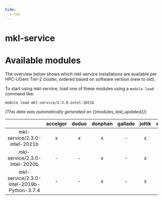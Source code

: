 ```yaml
---
hide:
  - toc
---
```


mkl-service
===========

# Available modules


The overview below shows which mkl-service installations are available per HPC-UGent Tier-2 cluster, ordered based on software version (new to old).

To start using mkl-service, load one of these modules using a `module load` command like:

```shell
module load mkl-service/2.3.0-intel-2021b
```

*(This data was automatically generated on {{modules_last_updated}})*  

| |accelgor|doduo|donphan|gallade|joltik|shinx|skitty|
| :---: | :---: | :---: | :---: | :---: | :---: | :---: | :---: |
|mkl-service/2.3.0-intel-2021b|x|x|x|-|x|-|x|
|mkl-service/2.3.0-intel-2020b|-|-|x|-|x|-|x|
|mkl-service/2.3.0-intel-2019b-Python-3.7.4|-|-|x|-|x|-|x|
